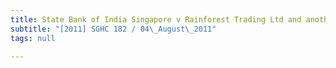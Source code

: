 ```yaml
---
title: State Bank of India Singapore v Rainforest Trading Ltd and another
subtitle: "[2011] SGHC 182 / 04\_August\_2011"
tags: null

---
```


